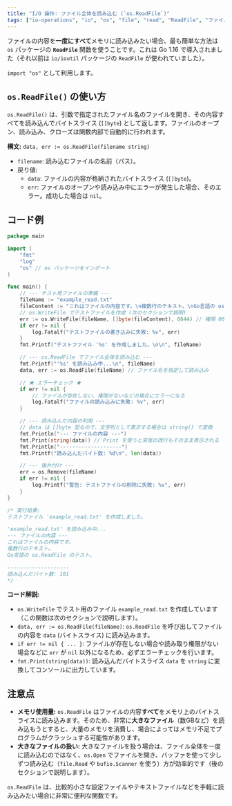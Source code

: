 ```yaml
---
title: "I/O 操作: ファイル全体を読み込む (`os.ReadFile`)"
tags: ["io-operations", "io", "os", "file", "read", "ReadFile", "ファイル読み込み"]
---
```


ファイルの内容を**一度にすべて**メモリに読み込みたい場合、最も簡単な方法は `os` パッケージの **`ReadFile`** 関数を使うことです。これは Go 1.16 で導入されました（それ以前は `io/ioutil` パッケージの `ReadFile` が使われていました）。

`import "os"` として利用します。

## `os.ReadFile()` の使い方

`os.ReadFile()` は、引数で指定されたファイル名のファイルを開き、その内容すべてを読み込んでバイトスライス (`[]byte`) として返します。ファイルのオープン、読み込み、クローズは関数内部で自動的に行われます。

**構文:** `data, err := os.ReadFile(filename string)`

*   `filename`: 読み込むファイルの名前（パス）。
*   戻り値:
    *   `data`: ファイルの内容が格納されたバイトスライス (`[]byte`)。
    *   `err`: ファイルのオープンや読み込み中にエラーが発生した場合、そのエラー。成功した場合は `nil`。

## コード例

```go title="os.ReadFile の使用例"
package main

import (
	"fmt"
	"log"
	"os" // os パッケージをインポート
)

func main() {
	// --- テスト用ファイルの準備 ---
	fileName := "example_read.txt"
	fileContent := "これはファイルの内容です。\n複数行のテキスト。\nGo言語の os.ReadFile のテスト。\n"
	// os.WriteFile でテストファイルを作成 (次のセクションで説明)
	err := os.WriteFile(fileName, []byte(fileContent), 0644) // 権限 0644
	if err != nil {
		log.Fatalf("テストファイルの書き込みに失敗: %v", err)
	}
	fmt.Printf("テストファイル '%s' を作成しました。\n\n", fileName)

	// --- os.ReadFile でファイル全体を読み込む ---
	fmt.Printf("'%s' を読み込み中...\n", fileName)
	data, err := os.ReadFile(fileName) // ファイル名を指定して読み込み

	// ★ エラーチェック ★
	if err != nil {
		// ファイルが存在しない、権限がないなどの場合にエラーになる
		log.Fatalf("ファイルの読み込みに失敗: %v", err)
	}

	// --- 読み込んだ内容の利用 ---
	// data は []byte 型なので、文字列として表示する場合は string() で変換
	fmt.Println("--- ファイルの内容 ---")
	fmt.Print(string(data)) // Print を使うと末尾の改行もそのまま表示される
	fmt.Println("--------------------")
	fmt.Printf("読み込んだバイト数: %d\n", len(data))

	// --- 後片付け ---
	err = os.Remove(fileName)
	if err != nil {
		log.Printf("警告: テストファイルの削除に失敗: %v", err)
	}
}

/* 実行結果:
テストファイル 'example_read.txt' を作成しました。

'example_read.txt' を読み込み中...
--- ファイルの内容 ---
これはファイルの内容です。
複数行のテキスト。
Go言語の os.ReadFile のテスト。

--------------------
読み込んだバイト数: 101
*/
```

**コード解説:**

*   `os.WriteFile` でテスト用のファイル `example_read.txt` を作成しています（この関数は次のセクションで説明します）。
*   `data, err := os.ReadFile(fileName)`: `os.ReadFile` を呼び出してファイルの内容を `data` (バイトスライス) に読み込みます。
*   `if err != nil { ... }`: ファイルが存在しない場合や読み取り権限がない場合などに `err` が `nil` 以外になるため、必ずエラーチェックを行います。
*   `fmt.Print(string(data))`: 読み込んだバイトスライス `data` を `string` に変換してコンソールに出力しています。

## 注意点

*   **メモリ使用量:** `os.ReadFile` はファイルの内容**すべて**をメモリ上のバイトスライスに読み込みます。そのため、非常に**大きなファイル**（数GBなど）を読み込もうとすると、大量のメモリを消費し、場合によってはメモリ不足でプログラムがクラッシュする可能性があります。
*   **大きなファイルの扱い:** 大きなファイルを扱う場合は、ファイル全体を一度に読み込むのではなく、`os.Open` でファイルを開き、バッファを使って少しずつ読み込む（`file.Read` や `bufio.Scanner` を使う）方が効率的です（後のセクションで説明します）。

`os.ReadFile` は、比較的小さな設定ファイルやテキストファイルなどを手軽に読み込みたい場合に非常に便利な関数です。